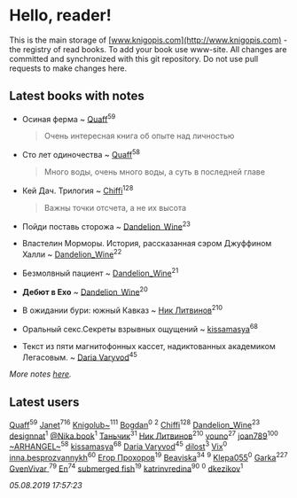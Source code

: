 # Hello, reader!
This is the main storage of [www.knigopis.com](http://www.knigopis.com) - the registry of read books.
To add your book use www-site. All changes are committed and synchronized with this git repository.
Do not use pull requests to make changes here.


## Latest books with notes
* Осиная ферма ~ [Quaff](users/122/12267158-vkontakte)<sup>59</sup>
    > Очень интересная книга об опыте над личностью

* Сто лет одиночества ~ [Quaff](users/122/12267158-vkontakte)<sup>58</sup>
    > Много воды, очень много воды, а суть в последней главе

* Кей Дач. Трилогия ~ [Chiffi](users/105/105831994080785626680-google)<sup>128</sup>
    > Важны точки отсчета,  а не их высота

* Пойди поставь сторожа ~ [Dandelion_Wine](users/586/58602788-vkontakte)<sup>23</sup>

* Властелин Морморы. История, рассказанная сэром Джуффином Халли ~ [Dandelion_Wine](users/586/58602788-vkontakte)<sup>22</sup>

* Безмолвный пациент ~ [Dandelion_Wine](users/586/58602788-vkontakte)<sup>21</sup>

* ****Дебют в Ехо**** ~ [Dandelion_Wine](users/586/58602788-vkontakte)<sup>20</sup>

* В ожидании бури: южный Кавказ ~ [Ник Литвинов](users/241/241974816-vkontakte)<sup>210</sup>

* Оральный секс.Секреты взрывных ощущений ~ [kissamasya](users/684/68439978-vkontakte)<sup>68</sup>

* Текст из пяти магнитофонных кассет, надиктованных академиком Легасовым. ~ [Daria Varyvod](users/829/829893410524253-facebook)<sup>45</sup>


_More notes [here](latest_books_with_notes.md)._


## Latest users
[Quaff](users/122/12267158-vkontakte)<sup>59</sup> 
[Janet](users/108/108113656204404967440-google)<sup>716</sup> 
[Knigolub~](users/111/111878597279669641685-google)<sup>111</sup> 
[Bogdan](users/100/100001618474012-facebook)<sup>0</sup> 
[](users/113/113385419764153208171-google)<sup>2</sup> 
[Chiffi](users/105/105831994080785626680-google)<sup>128</sup> 
[Dandelion_Wine](users/586/58602788-vkontakte)<sup>23</sup> 
[designnat](users/514/5143815-vkontakte)<sup>1</sup> 
[@Nika.book](users/101/101397067906124622805-google)<sup>1</sup> 
[Таньчик](users/209/2096581563762610-facebook)<sup>31</sup> 
[Ник Литвинов](users/241/241974816-vkontakte)<sup>210</sup> 
[youno](users/302/302928912-vkontakte)<sup>27</sup> 
[joan789](users/240/2401650-vkontakte)<sup>100</sup> 
[~ARHANGEL~](users/642/64251996-vkontakte)<sup>58</sup> 
[kissamasya](users/684/68439978-vkontakte)<sup>68</sup> 
[Daria Varyvod](users/829/829893410524253-facebook)<sup>45</sup> 
[dilost](users/102/10206471247373307-facebook)<sup>3</sup> 
[Vix](users/109/109445053149434997046-google)<sup>0</sup> 
[inna.besprozvannykh](users/733/73323849-yandex)<sup>60</sup> 
[Егор Прохоров](users/481/481937529-vkontakte)<sup>19</sup> 
[Beaviska](users/102/10202544960024508-facebook)<sup>34</sup> 
[](users/110/110931306939441771638-google)<sup>9</sup> 
[Klepa055](users/110/110874063852183520490-google)<sup>0</sup> 
[Garka](users/115/115753719718250012620-google)<sup>227</sup> 
[GvenVivar ](users/158/158266434925901-facebook)<sup>79</sup> 
[En](users/333/333646551-vkontakte)<sup>74</sup> 
[submerged fish](users/471/471364154-yandex)<sup>19</sup> 
[katrinvredina](users/233/2336755-vkontakte)<sup>90</sup> 
[](users/113/113895218432924460489-google)<sup>0</sup> 
[dkezikov](users/665/665843812-yandex)<sup>1</sup> 


_05.08.2019 17:57:23_
